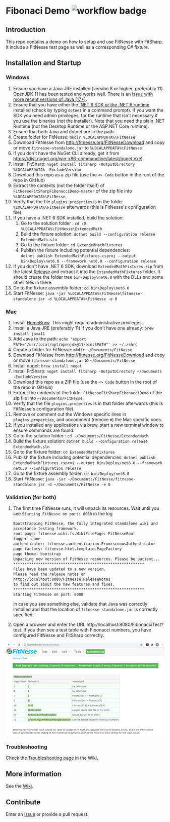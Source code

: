 # Fibonaci Demo ![workflow badge](../../actions/workflows/ci.yml/badge.svg)

## Introduction 
This repo contains a demo on how to setup and use FitNesse with FitSharp. It include a FitNesse test page as well as a corresponding C# fixture. 

## Installation and Startup

### Windows
 1. Ensure you have a Java JRE installed (version 8 or higher, preferably 11). OpenJDK 11 has been tested and works well. There is an [issue with more recent versions of Java (17+)](java-security-manager-issue.md).
 3. Ensure that you have either the [.NET 6 SDK or the .NET 6 runtime](https://dotnet.microsoft.com/download/dotnet/6.0) installed (check by typing `dotnet` in a command prompt). If you want the SDK you need admin privileges, for the runtime that isn't necessary if you use the binaries (not the installer). Note that you need the plain .NET Runtime (not the Desktop Runtime or the ASP.NET Core runtime).
 4. Ensure that both Java and dotnet are in the path.
 5. Create folder for FitNesse: `mkdir %LOCALAPPDATA%\FitNesse` 
 6. Download FitNesse from http://fitnesse.org/FitNesseDownload and copy or move `fitnesse-standalone.jar` to `%LOCALAPPDATA%\FitNesse`
 7. If you don't have the NuGet CLI already, get it from https://dist.nuget.org/win-x86-commandline/latest/nuget.exe).
 8. Install FitSharp: `nuget install fitsharp -OutputDirectory %LOCALAPPDATA% -ExcludeVersion`
 9. Download this repo as a zip file (use the `<> Code` button in the root of the repo in GitHub)
 10. Extract the contents (not the folder itself) of `FitNesseFitSharpFibonacciDemo-master` of the zip file into `%LOCALAPPDATA%\FitNesse`.  
 11. Verify that the file `plugins.properties` is in the folder `%LOCALAPPDATA%\FitNesse` afterwards (this is FitNesse's configuration file).
 12. If you have a .NET 6 SDK installed, build the solution:
     1. Go to the solution folder : `cd /D %LOCALAPPDATA%\FitNesse\ExtendedMath`
     2. Build the fixture solution: `dotnet build --configuration release ExtendedMath.sln`
     3. Go to the fixture folder: `cd ExtendedMathFixtures`
     4. Publish the fixture including potential dependencies:<br/>`dotnet publish ExtendedMathFixtures.csproj --output bin\Deploy\net6.0 --framework net6.0 --configuration release`
 13. If you don't have .NET 6 SDK, download `ExtendedMathFixtures.zip` from the latest [Release](../../releases) and extract it into the `ExtendedMathFixtures` folder. It should create the folder tree `bin\Deploy\net6.0` with the DLLs and some other files in there.
 14. Go to the fixture assembly folder: `cd bin\Deploy\net6.0`
 15. Start FitNesse: `java -jar %LOCALAPPDATA%\FitNesse\fitnesse-standalone.jar -d %LOCALAPPDATA%\FitNesse -e 0`	

### Mac
1. Install [HomeBrew](https://brew.sh). This might require administrative privileges.
1. Install a Java JRE (preferably 11) if you don't have one already: `brew install java11`
1. Add Java to the path: `echo 'export PATH="/usr/local/opt/openjdk@11/bin:$PATH"' >> ~/.zshrc`
1. Create a folder for FitNesse: `mkdir ~/Documents/FitNesse`
1. Download FitNesse from  http://fitnesse.org/FitNesseDownload and copy or move `fitnesse-standalone.jar` to `~/Documents/FitNesse`
1. Install nuget: `brew install nuget`
1. Install FitSharp: `nuget install fitsharp -OutputDirectory ~/Documents -ExcludeVersion`
1. Download this repo as a ZIP file (use the `<> Code` button in the root of the repo in GitHub) 
1. Extract the contents of the folder `FitNesseFitSharpFibonacciDemo` of the zip file into `~/Documents/FitNesse`. 
1. Verify that the file `plugins.properties` is in that folder afterwards (this is FitNesse's configuration file).
1. Remove or comment out the Windows specific lines in `plugins.properties`, and uncomment (remove `#`) the Mac specific ones.
1. If you installed any applications via brew, start a new terminal window to ensure commands are found.
1. Go to the solution folder : `cd ~/Documents/FitNesse/ExtendedMath`
1. Build the fixture solution: `dotnet build --configuration release ExtendedMath.sln`
1. Go to the fixture folder: `cd ExtendedMathFixtures`
1. Publish the fixture including potential dependencies: `dotnet publish ExtendedMathFixtures.csproj --output bin/Deploy/net6.0 --framework net6.0 --configuration release`
1. Go to the fixture assembly folder: `cd bin/Deploy/net6.0`
1. Start FitNesse: `java -jar ~/Documents/FitNesse/fitnesse-standalone.jar -d ~/Documents/FitNesse -e 0`

### Validation (for both)
1. The first time FitNesse runs, it will unpack its resources. Wait until you see `Starting FitNesse on port: 8080` in the log
    ```
    Bootstrapping FitNesse, the fully integrated standalone wiki and acceptance testing framework.
    root page: fitnesse.wiki.fs.WikiFilePage: FitNesseRoot
    logger: none
    authenticator: fitnesse.authentication.PromiscuousAuthenticator
    page factory: fitnesse.html.template.PageFactory
    page theme: bootstrap
    Unpacking new version of FitNesse resources. Please be patient...
    **********************************************************
    Files have been updated to a new version.
    Please read the release notes on
    http://localhost:8080/FitNesse.ReleaseNotes
    to find out about the new features and fixes.
    **********************************************************
    Starting FitNesse on port: 8080
    ```

    In case you see something else, validate that Java was correctly installed and that the location of `fitnesse-standalone.jar` is correctly specified.

  1. Open a browser and enter the URL http://localhost:8080/FibonacciTest?test. If you then see a test table with Fibonacci numbers, you have configured FitNesse and FitSharp correctly.

![Fibonacci Test Results](images/FitNesseFibonacciTest.png "Running your first FitNesse test")

### Troubleshooting
Check the [Troubleshooting page](../../wiki/A-Troubleshooting) in the Wiki.

## More information
See the [Wiki](../../wiki).

## Contribute
Enter an [issue](../../issues) or provide a pull request. 
